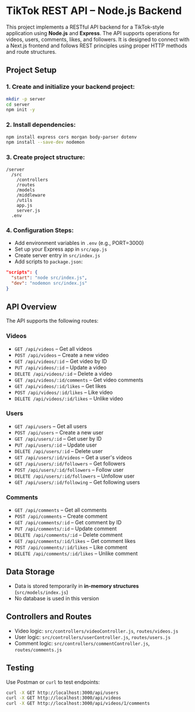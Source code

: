 # TikTok REST API – Node.js Backend

This project implements a RESTful API backend for a TikTok-style application using **Node.js** and **Express**. The API supports operations for videos, users, comments, likes, and followers. It is designed to connect with a Next.js frontend and follows REST principles using proper HTTP methods and route structures.

## Project Setup

### 1. Create and initialize your backend project:

```bash
mkdir -p server
cd server
npm init -y
```

### 2. Install dependencies:

```bash
npm install express cors morgan body-parser dotenv
npm install --save-dev nodemon
```

### 3. Create project structure:

```
/server
  /src
    /controllers
    /routes
    /models
    /middleware
    /utils
    app.js
    server.js
  .env
```

### 4. Configuration Steps:

- Add environment variables in `.env` (e.g., PORT=3000)
- Set up your Express app in `src/app.js`
- Create server entry in `src/index.js`
- Add scripts to `package.json`:

```json
"scripts": {
  "start": "node src/index.js",
  "dev": "nodemon src/index.js"
}
```

## API Overview

The API supports the following routes:

### Videos

- `GET /api/videos` – Get all videos
- `POST /api/videos` – Create a new video
- `GET /api/videos/:id` – Get video by ID
- `PUT /api/videos/:id` – Update a video
- `DELETE /api/videos/:id` – Delete a video
- `GET /api/videos/:id/comments` – Get video comments
- `GET /api/videos/:id/likes` – Get likes
- `POST /api/videos/:id/likes` – Like video
- `DELETE /api/videos/:id/likes` – Unlike video

### Users

- `GET /api/users` – Get all users
- `POST /api/users` – Create a new user
- `GET /api/users/:id` – Get user by ID
- `PUT /api/users/:id` – Update user
- `DELETE /api/users/:id` – Delete user
- `GET /api/users/:id/videos` – Get a user's videos
- `GET /api/users/:id/followers` – Get followers
- `POST /api/users/:id/followers` – Follow user
- `DELETE /api/users/:id/followers` – Unfollow user
- `GET /api/users/:id/following` – Get following users

### Comments

- `GET /api/comments` – Get all comments
- `POST /api/comments` – Create comment
- `GET /api/comments/:id` – Get comment by ID
- `PUT /api/comments/:id` – Update comment
- `DELETE /api/comments/:id` – Delete comment
- `GET /api/comments/:id/likes` – Get comment likes
- `POST /api/comments/:id/likes` – Like comment
- `DELETE /api/comments/:id/likes` – Unlike comment

## Data Storage

- Data is stored temporarily in **in-memory structures** (`src/models/index.js`)
- No database is used in this version

## Controllers and Routes

- Video logic: `src/controllers/videoController.js`, `routes/videos.js`
- User logic: `src/controllers/userController.js`, `routes/users.js`
- Comment logic: `src/controllers/commentController.js`, `routes/comments.js`

## Testing

Use Postman or `curl` to test endpoints:

```bash
curl -X GET http://localhost:3000/api/users
curl -X GET http://localhost:3000/api/videos
curl -X GET http://localhost:3000/api/videos/1/comments
```